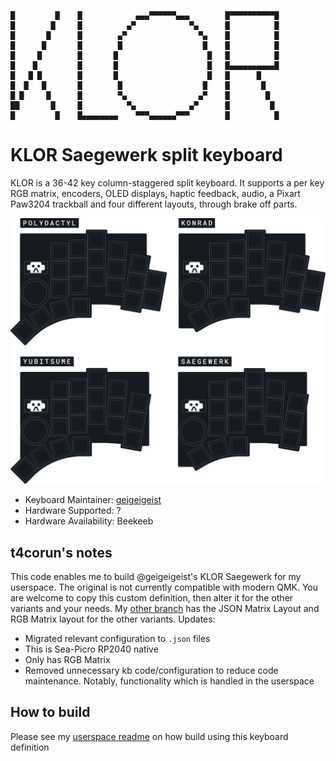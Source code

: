 ```text
█         █    █            ▄▄▄▀▀▀▀▀▀▄▄▄        █▀▀▀▀▀▀▀▀▀▀█
█        █     █          ▄▀            ▀▄      █          █
█       █      █        ▄▀                ▀▄    █          █
█      █       █        █                  █    █          █
█     █        █       █                    █   █          █
█    █         █       █                    █   █▄▄▄▄▄▄▄▄▄▄█
█   █ █        █       █                    █   █      █
█  █   █       █        █                  █    █       █
█ █     █      █        ▀▄                ▄▀    █        █
██       █     █          ▀▄            ▄▀      █         █
█         █    █▄▄▄▄▄▄▄▄    ▀▀▀▄▄▄▄▄▄▀▀▀        █          █
```

# KLOR Saegewerk split keyboard

KLOR is a 36-42 key column-staggered split keyboard. It supports a per key RGB matrix, encoders, OLED displays, haptic feedback, audio, a Pixart Paw3204 trackball and four different layouts, through brake off parts.

![layouts](https://raw.githubusercontent.com/GEIGEIGEIST/qmk-config-klor/refs/heads/main/docs/images/klor-layouts.svg)

* Keyboard Maintainer: [geigeigeist](https://github.com/GEIGEIGEIST)
* Hardware Supported: ?
* Hardware Availability: Beekeeb

## t4corun's notes

This code enables me to build @geigeigeist's KLOR Saegewerk for my userspace. The original is not currently compatible with modern QMK. You are welcome to copy this custom definition, then alter it for the other variants and your needs. My [other branch](https://github.com/t4corun/qmk_userspace/tree/mouse_usability/keyboards/klor) has the JSON Matrix Layout and RGB Matrix layout for the other variants. Updates:

- Migrated relevant configuration to `.json` files
- This is Sea-Picro RP2040 native
- Only has RGB Matrix
- Removed unnecessary kb code/configuration to reduce code maintenance. Notably, functionality which is handled in the userspace

## How to build

Please see my [userspace readme](../../../README.md) on how build using this keyboard definition
